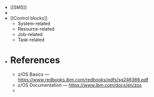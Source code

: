 - [[SMS]]
-
- [[Control blocks]]
	- System-related
	- Resource-related
	- Job-related
	- Task-related
- # References
	- z/OS Basics — https://www.redbooks.ibm.com/redbooks/pdfs/sg246366.pdf
	- z/OS Documentation — https://www.ibm.com/docs/en/zos
	-